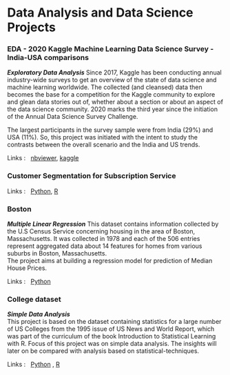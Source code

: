 # Data Analysis and Data Science Projects
### EDA - 2020 Kaggle Machine Learning Data Science Survey - India-USA comparisons  
___Exploratory Data Analysis___
Since 2017, Kaggle has been conducting annual industry-wide surveys to get an overview of the state of data science and machine learning worldwide. The collected (and cleansed) data then becomes the base for a competition for the Kaggle community to explore and glean data stories out of, whether about a section or about an aspect of the data science community. 2020 marks the third year since the initiation of the Annual Data Science Survey Challenge.

The largest participants in the survey sample were from India (29%) and USA (11%). So, this project was initiated with the intent to study the contrasts between the overall scenario and the India and US trends.

Links : &nbsp; [nbviewer](https://nbviewer.jupyter.org/github/rahul-ahuja1/projects/blob/77e7456893ebf8bac4fae3455aaca39144a2de49/EDA%20-%202020%20Kaggle%20ML-DS%20Survey.ipynb), [kaggle](https://www.kaggle.com/rahulahuja1/eda-2020-kaggle-ml-ds-survey-india-usa)


### Customer Segmentation for Subscription Service


Links : &nbsp; [Python](https://nbviewer.jupyter.org/github/rahul-ahuja1/projects/blob/6c7d6b384192fe3a7f394f656042ddb178111651/Segmentation%20-%20Clustering%20and%20Classification%20%28P%29.ipynb), [R](https://nbviewer.jupyter.org/github/rahul-ahuja1/projects/blob/6c7d6b384192fe3a7f394f656042ddb178111651/Segmentation%20-%20Clustering%20and%20Classification%20%28R%29.ipynb)



### Boston
___Multiple Linear Regression___
This dataset contains information collected by the U.S Census Service concerning housing in the area of Boston, Massachusetts. It was collected in 1978 and each of the 506 entries represent aggregated data about 14 features for homes from various suburbs in Boston, Massachusetts.  
The project aims at building a regression model for prediction of Median House Prices.

Links : &nbsp; [Python](https://nbviewer.jupyter.org/github/rahul-ahuja1/projects/blob/8c5a9ddd797c2b2a53f3e063a5e01d90b5567266/MLR%20-%20Boston%20House%20Prices.ipynb#Final-model)


### College dataset
___Simple Data Analysis___  
This project is based on the dataset containing statistics for a large number of US Colleges from the 1995 issue of US News and World Report, which was part of the curriculum of the book Introduction to Statistical Learning with R. Focus of this project was on simple data analysis. The insights will later on be compared with analysis based on statistical-techniques.

Links : &nbsp; [Python](https://nbviewer.jupyter.org/github/rahul-ahuja1/An-Introduction-to-Statistical-Learning/blob/main/with%20Python/02.08%20%28P%29%20-%20College.ipynb) , [R](https://nbviewer.jupyter.org/github/rahul-ahuja1/An-Introduction-to-Statistical-Learning/blob/main/with%20R/02.08%20%28R%29%20-%20College.ipynb)

